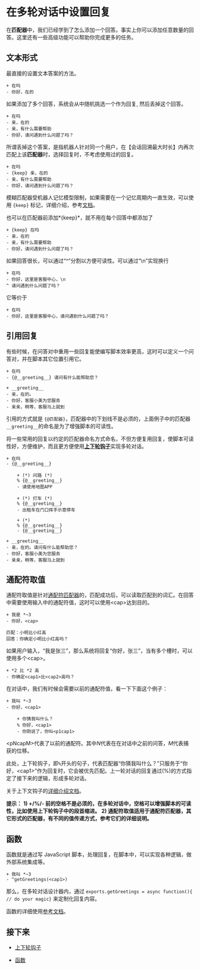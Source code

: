 # 在多轮对话中设置回复

在**匹配器**中，我们已经学到了怎么添加一个回答。事实上你可以添加任意数量的回答。这里还有一些高级功能可以帮助你完成更多的任务。

## 文本形式

最直接的设置文本答案的方法。

```脚本
+ 在吗
- 你好，在的
```

如果添加了多个回答，系统会从中随机挑选一个作为回复, 然后丢掉这个回答。

```脚本
+ 在吗
- 亲，在的
- 亲，有什么需要帮助
- 你好，请问遇到什么问题了吗？
```

所谓丢掉这个答案，是指机器人针对同一个用户，在【会话回溯最大时长】内再次匹配上该**匹配器**时，选择回复时，不考虑使用过的回复。

```脚本
+ 在吗
- {keep} 亲，在的
- 亲，有什么需要帮助
- 你好，请问遇到什么问题了吗？
```

模糊匹配器受机器人记忆模型限制，如果需要在一个记忆周期内一直生效，可以使用 `{keep}` 标记，详细介绍，参考[文档](https://docs.chatopera.com/products/chatbot-platform/howto-guides/conv-state.html#重复使用回复)。

也可以在匹配器前添加*{keep}*，就不用在每个回答中都添加了

```脚本
+ {keep} 在吗
- 亲，在的
- 亲，有什么需要帮助
- 你好，请问遇到什么问题了吗？
```

如果回答很长，可以通过“^”分割以方便可读性。可以通过“\n”实现换行

```脚本
+ 在吗
- 你好，这里是客服中心，\n
^ 请问遇到什么问题了吗？
```

它等价于

```脚本
+ 在吗
- 你好，这里是客服中心，请问遇到什么问题了吗？
```

## 引用回复

有些时候，在问答对中重用一些回复能使编写脚本效率更高，这时可以定义一个问答对，并在脚本其它位置引用它。

```脚本
+ 在吗
- {@__greeting__} 请问有什么能帮助您？

+ __greeting__
- 亲，在的。
- 你好，客服小美为您服务
- 亲亲，稍等，客服马上就到
```

引用的方式就是 `{@匹配器}`，匹配器中的下划线不是必须的，上面例子中的匹配器`__greeting__`的命名是为了增强脚本的可读性。

将一些常用的回复以约定的匹配器命名方式命名，不但方便复用回复，使脚本可读性好，方便维护，而且更方便使用[**上下轮钩子**](https://docs.chatopera.com/products/chatbot-platform/howto-guides/conv-hooks.html)实现多轮对话。

```脚本
+ 在吗
- {@__greeting__}

    + (*) 问路 (*)
    % {@__greeting__}
    - 请使用地图APP

    + (*) 打车 (*)
    % {@__greeting__}
    - 出租车在门口挥手示意停车

    + (*)
    % {@__greeting__}
    - {@__greeting__}

+ __greeting__
- 亲，在的。请问有什么能帮助您？
- 你好，客服小美为您服务
- 亲亲，稍等，客服马上就到
```

## 通配符取值

通配符取值是针对[通配符匹配器](https://docs.chatopera.com/products/chatbot-platform/references/gambit-star.html)的，匹配成功后，可以读取匹配到的词汇。在回答中需要使用输入中的通配符值，这时可以使用&#60;cap&#62;达到目的。

```脚本
+ 我是 *~3
- 你好，<cap>
```

```
匹配：小明比小红高
回答：你确定小明比小红高吗？
```

如果用户输入，“我是张三”，那么系统将回复“你好，张三”，当有多个槽时，可以使用多个&#60;cap&#62;。

```说明
+ *2 比 *2 高
- 你确定<cap1>比<cap2>高吗？
```

在对话中，我们有时候会需要以前的通配符值，看一下下面这个例子：

```脚本
+ 我叫 *~3
- 你好，<cap1>

    + 你猜我叫什么？
    % 你好，<cap1>
    - 你刚说了，你叫<p1cap1>
```

&#60;pNcapM&#62;代表了以前的通配符。其中*N*代表在在对话中之前的问答，*M*代表捕获的位移。

此处，上下轮钩子，即`%`开头的句子，代表匹配器“你猜我叫什么？”只服务于“你好，&#60;cap1&#62;”作为回复时，它会被优先匹配。上一轮对话的回复通过(%)的方式指定了接下来的逻辑，形成多轮对话。

关于上下文钩子的[详细介绍文档](https://docs.chatopera.com/products/chatbot-platform/howto-guides/conv-hooks.html)。

**提示：**
**1) +/%/- 前的空格不是必须的，在多轮对话中，空格可以增强脚本的可读性，比如使用上下轮钩子中的段首缩进。**
**2) 通配符取值适用于通配符匹配器，其它形式的匹配器，有不同的值传递方式，参考它们的详细说明。**

## 函数

函数就是通过写 JavaScript 脚本，处理回复，在脚本中，可以实现各种逻辑，做外部系统集成等。

```脚本
+ 我叫 *~3
- ^getGreetings(<cap1>)
```

那么，在多轮对话设计器内，通过 `exports.getGreetings = async function(){ // do your magic}` 来定制化回复内容。

函数的详细使用[参考文档](https://docs.chatopera.com/products/chatbot-platform/howto-guides/conv-func.html)。

## 接下来

- [上下轮钩子](https://docs.chatopera.com/products/chatbot-platform/howto-guides/conv-hooks.html)

- [函数](https://docs.chatopera.com/products/chatbot-platform/howto-guides/conv-func.html)
